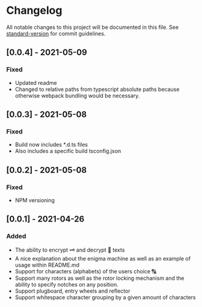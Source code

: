 # Changelog

All notable changes to this project will be documented in this file. See [standard-version](https://github.com/conventional-changelog/standard-version) for commit guidelines.

## [0.0.4] - 2021-05-09

### Fixed

- Updated readme
- Changed to relative paths from typescript absolute paths because otherwise webpack bundling would be necessary.

## [0.0.3] - 2021-05-08

### Fixed

- Build now includes \*.d.ts files
- Also includes a specific build tsconfig.json

## [0.0.2] - 2021-05-08

### Fixed

- NPM versioning

## [0.0.1] - 2021-04-26

### Added

- The ability to encrypt 🗝 and decrypt 🔐 texts
- A nice explanation about the enigma machine as well as an example of usage within README.md
- Support for characters (alphabets) of the users choice 🔠
- Support many rotors as well as the rotor locking mechanism and the ability to specify notches on any position.
- Support plugboard, entry wheels and reflector
- Support whitespace character grouping by a given amount of characters
